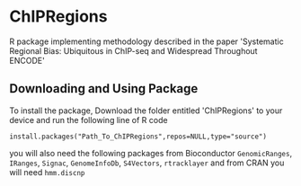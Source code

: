 # ChIPRegions
R package implementing methodology described in the paper 'Systematic Regional Bias: Ubiquitous in ChIP-seq and Widespread Throughout ENCODE'

## Downloading and Using Package
To install the package, Download the folder entitled 'ChIPRegions' to your device 
and run the following line of R code
```
install.packages("Path_To_ChIPRegions",repos=NULL,type="source")
```
you will also need the following packages from Bioconductor  ```GenomicRanges```, ```IRanges```, ```Signac```, ```GenomeInfoDb```, ```S4Vectors```, ```rtracklayer``` and from CRAN you will need ```hmm.discnp```
